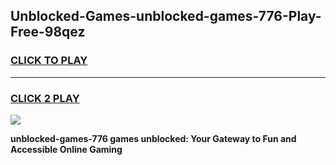 
## Unblocked-Games-unblocked-games-776-Play-Free-98qez
<h3>
<a href="https://premium76.site?title=unblocked-games-776&ref=18A">CLICK TO PLAY</a></h3>
<hr>

<h3>
<a href="https://premium76.site?title=unblocked-games-776&ref=18A">CLICK 2 PLAY</a>
  
</h3>

<a href="https://premium76.site?title=unblocked-games-776&ref=18A"><img src="https://clearcache.store/games.png"></a>


**unblocked-games-776 games unblocked: Your Gateway to Fun and Accessible Online Gaming**
